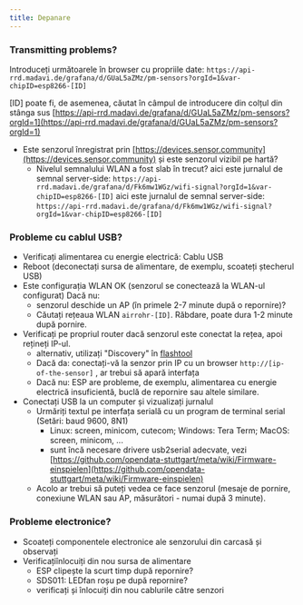```yaml
---
title: Depanare
---
```


### Transmitting problems?
Introduceți următoarele în browser cu propriile date:
`https://api-rrd.madavi.de/grafana/d/GUaL5aZMz/pm-sensors?orgId=1&var-chipID=esp8266-[ID]`

[ID] poate fi, de asemenea, căutat în câmpul de introducere din colțul din stânga sus [https://api-rrd.madavi.de/grafana/d/GUaL5aZMz/pm-sensors?orgId=1](https://api-rrd.madavi.de/grafana/d/GUaL5aZMz/pm-sensors?orgId=1)

* Este senzorul înregistrat prin [https://devices.sensor.community](https://devices.sensor.community) și este senzorul vizibil pe hartă?
    * Nivelul semnalului WLAN a fost slab în trecut?
        aici este jurnalul de semnal server-side: `https://api-rrd.madavi.de/grafana/d/Fk6mw1WGz/wifi-signal?orgId=1&var-chipID=esp8266-[ID]`
        aici este jurnalul de semnal server-side: `https://api-rrd.madavi.de/grafana/d/Fk6mw1WGz/wifi-signal?orgId=1&var-chipID=esp8266-[ID]`

### Probleme cu cablul USB?
* Verificați alimentarea cu energie electrică: Cablu USB
* Reboot (deconectați sursa de alimentare, de exemplu, scoateți ștecherul USB)
* Este configurația WLAN OK (senzorul se conectează la WLAN-ul configurat) Dacă nu:
    * senzorul deschide un AP (în primele 2-7 minute după o repornire)?
    * Căutați rețeaua WLAN `airrohr-[ID]`. Răbdare, poate dura 1-2 minute după pornire.
* Verificați pe propriul router dacă senzorul este conectat la rețea, apoi rețineți IP-ul.
    * alternativ, utilizați "Discovery" în [flashtool](https://github.com/opendata-stuttgart/airrohr-firmware-flasher/)
    * Dacă da: conectați-vă la senzor prin IP cu un browser `http://[ip-of-the-sensor]` , ar trebui să apară interfața
    * Dacă nu: ESP are probleme, de exemplu, alimentarea cu energie electrică insuficientă, buclă de repornire sau altele similare.
* Conectați USB la un computer și vizualizați jurnalul
    * Urmăriți textul pe interfața serială cu un program de terminal serial (Setări: baud 9600, 8N1)
        * Linux: screen, minicom, cutecom; Windows: Tera Term; MacOS: screen, minicom, ...
        * sunt încă necesare drivere usb2serial adecvate, vezi [https://github.com/opendata-stuttgart/meta/wiki/Firmware-einspielen](https://github.com/opendata-stuttgart/meta/wiki/Firmware-einspielen)
    * Acolo ar trebui să puteți vedea ce face senzorul (mesaje de pornire, conexiune WLAN sau AP, măsurători - numai după 3 minute).

### Probleme electronice?
* Scoateți componentele electronice ale senzorului din carcasă și observați
* Verificațiînlocuiți din nou sursa de alimentare
    * ESP clipește la scurt timp după repornire?
    * SDS011: LEDfan roșu pe după repornire?
    * verificați și înlocuiți din nou cablurile către senzori
